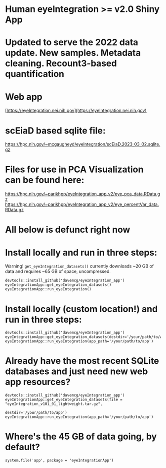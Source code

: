 # Human eyeIntegration >= v2.0 Shiny App

# Updated to serve the 2022 data update. New samples. Metadata cleaning. Recount3-based quantification

# Web app
[https://eyeIntegration.nei.nih.gov](https://eyeIntegration.nei.nih.gov)

# scEiaD based sqlite file:
https://hpc.nih.gov/~mcgaugheyd/eyeIntegration/scEiaD.2023_03_02.sqlite.gz

# Files for use in PCA Visualization can be found here:

https://hpc.nih.gov/~parikhpp/eyeIntegration_app_v2/eye_pca_data.RData.gz
https://hpc.nih.gov/~parikhpp/eyeIntegration_app_v2/eye_percentVar_data.RData.gz

# All below is defunct right now

# Install locally and run in three steps:
Warning! `get_eyeIntegration_datasets()` currently downloads ~20 GB of data and requires ~65 GB of space, uncompressed. 
```
devtools::install_github('davemcg/eyeIntegration_app')
eyeIntegrationApp::get_eyeIntegration_datasets()
eyeIntegrationApp::run_eyeIntegration()
```

# Install locally (custom location!) and run in three steps:
```
devtools::install_github('davemcg/eyeIntegration_app')
eyeIntegrationApp::get_eyeIntegration_datasets(destdir='/your/path/to/app')
eyeIntegrationApp::run_eyeIntegration(app_path='/your/path/to/app')
```

# Already have the most recent SQLite databases and just need new web app resources?
```
devtools::install_github('davemcg/eyeIntegration_app')
eyeIntegrationApp::get_eyeIntegration_datasets(file = "eyeIntegration_v101_01_lightweight.tar.gz",
                                                       destdir='/your/path/to/app')
eyeIntegrationApp::run_eyeIntegration(app_path='/your/path/to/app')
```

# Where's the 45 GB of data going, by default?
```
system.file('app', package = 'eyeIntegrationApp')
```

